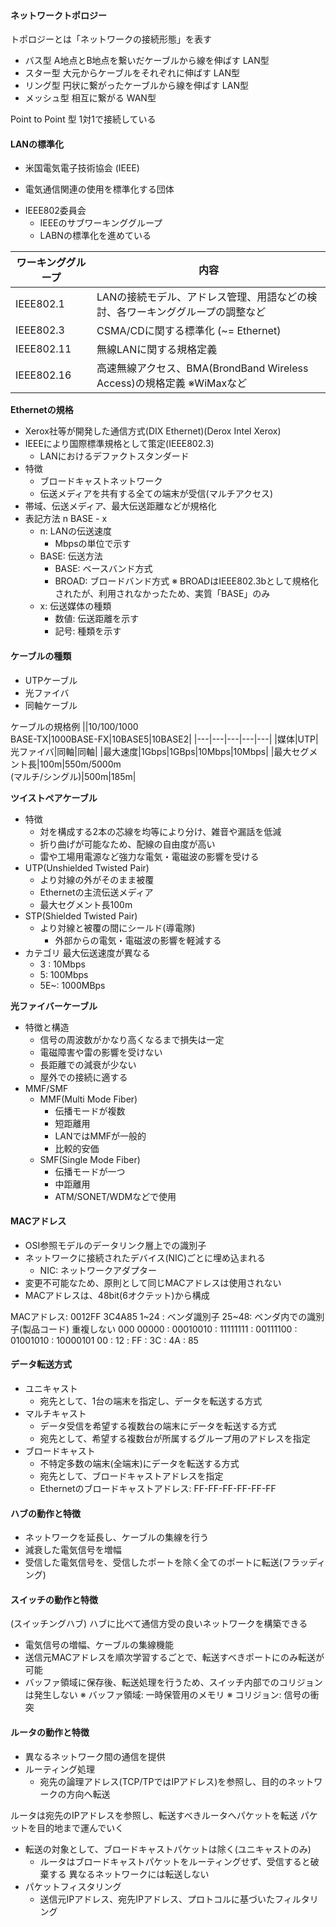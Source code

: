 #### ネットワークトポロジー
トポロジーとは「ネットワークの接続形態」を表す
- バス型
  A地点とB地点を繋いだケーブルから線を伸ばす
  LAN型
- スター型
  大元からケーブルをそれぞれに伸ばす
  LAN型
- リング型
  円状に繋がったケーブルから線を伸ばす
  LAN型
- メッシュ型
  相互に繋がる
  WAN型

Point to Point 型 1対1で接続している

#### LANの標準化
- 米国電気電子技術協会 (IEEE)
 + 電気通信関連の使用を標準化する団体

- IEEE802委員会
  + IEEEのサブワーキンググループ
  + LABNの標準化を進めている

|ワーキンググループ|内容|
|---|---|
|IEEE802.1|LANの接続モデル、アドレス管理、用語などの検討、各ワーキンググループの調整など|
|IEEE802.3|CSMA/CDに関する標準化 (~= Ethernet)|
|IEEE802.11|無線LANに関する規格定義|
|IEEE802.16|高速無線アクセス、BMA(BrondBand Wireless Access)の規格定義 ※WiMaxなど|

**Ethernetの規格**
- Xerox社等が開発した通信方式(DIX Ethernet)(Derox Intel Xerox)
- IEEEにより国際標準規格として策定(IEEE802.3)
  * LANにおけるデファクトスタンダード
- 特徴
  + ブロードキャストネットワーク
  + 伝送メディアを共有する全ての端末が受信(マルチアクセス)
- 帯域、伝送メディア、最大伝送距離などが規格化
- 表記方法
  n BASE - x
  + n: LANの伝送速度
    - Mbpsの単位で示す
  + BASE: 伝送方法
    - BASE: ベースバンド方式
    - BROAD: ブロードバンド方式
  ※ BROADはIEEE802.3bとして規格化されたが、利用されなかったため、実質「BASE」のみ
  + x: 伝送媒体の種類
    - 数値: 伝送距離を示す
    - 記号: 種類を示す

#### ケーブルの種類
- UTPケーブル
- 光ファイバ
- 同軸ケーブル

ケーブルの規格例
||10/100/1000 <br> BASE-TX|1000BASE-FX|10BASE5|10BASE2|
|---|---|---|---|---|
|媒体|UTP|光ファイバ|同軸|同軸|
|最大速度|1Gbps|1GBps|10Mbps|10Mbps|
|最大セグメント長|100m|550m/5000m<br>(マルチ/シングル)|500m|185m|

**ツイストペアケーブル**
- 特徴
  + 対を構成する2本の芯線を均等により分け、雑音や漏話を低減
  + 折り曲げが可能なため、配線の自由度が高い
  + 雷や工場用電源など強力な電気・電磁波の影響を受ける
- UTP(Unshielded Twisted Pair)
  - より対線の外がそのまま被覆
  - Ethernetの主流伝送メディア
  - 最大セグメント長100m
- STP(Shielded Twisted Pair)
  - より対線と被覆の間にシールド(導電隊)
    - 外部からの電気・電磁波の影響を軽減する
- カテゴリ
  最大伝送速度が異なる
  - 3 : 10Mbps
  - 5: 100Mbps
  - 5E~: 1000MBps

**光ファイバーケーブル**
- 特徴と構造
  - 信号の周波数がかなり高くなるまで損失は一定
  - 電磁障害や雷の影響を受けない
  - 長距離での減衰が少ない
  - 屋外での接続に適する
- MMF/SMF
  - MMF(Multi Mode Fiber)
    - 伝播モードが複数
    - 短距離用
    - LANではMMFが一般的
    - 比較的安価
  - SMF(Single Mode Fiber)
    - 伝播モードが一つ
    - 中距離用
    - ATM/SONET/WDMなどで使用
  
#### MACアドレス
- OSI参照モデルのデータリンク層上での識別子
- ネットワークに接続されたデバイス(NIC)ごとに埋め込まれる
  + NIC: ネットワークアダプター
- 変更不可能なため、原則として同じMACアドレスは使用されない
- MACアドレスは、48bit(6オクテット)から構成

MACアドレス: 0012FF 3C4A85
1~24 : ベンダ識別子
25~48: ベンダ内での識別子(製品コード) 重複しない
000 00000 : 00010010 : 11111111 : 00111100 : 01001010 : 10000101
00 : 12 : FF : 3C : 4A : 85

#### データ転送方式
- ユニキャスト
  - 宛先として、1台の端末を指定し、データを転送する方式
- マルチキャスト
  - データ受信を希望する複数台の端末にデータを転送する方式
  - 宛先として、希望する複数台が所属するグループ用のアドレスを指定
- ブロードキャスト
  - 不特定多数の端末(全端末)にデータを転送する方式
  - 宛先として、ブロードキャストアドレスを指定
   - Ethernetのブロードキャストアドレス: FF-FF-FF-FF-FF-FF

#### ハブの動作と特徴
- ネットワークを延長し、ケーブルの集線を行う
- 減衰した電気信号を増幅
- 受信した電気信号を、受信したポートを除く全てのポートに転送(フラッディング)

#### スイッチの動作と特徴
(スイッチングハブ)
ハブに比べて通信方受の良いネットワークを構築できる
- 電気信号の増幅、ケーブルの集線機能
- 送信元MACアドレスを順次学習するごとで、転送すべきポートにのみ転送が可能
- バッファ領域に保存後、転送処理を行うため、スイッチ内部でのコリジョンは発生しない
※ バッファ領域: 一時保管用のメモリ
※ コリジョン: 信号の衝突

#### ルータの動作と特徴
- 異なるネットワーク間の通信を提供
- ルーティング処理
  - 宛先の論理アドレス(TCP/TPではIPアドレス)を参照し、目的のネットワークの方向へ転送

ルータは宛先のIPアドレスを参照し、転送すべきルータへパケットを転送
パケットを目的地まで運んでいく

- 転送の対象として、ブロードキャストパケットは除く(ユニキャストのみ)
  - ルータはブロードキャストパケットをルーティングせず、受信すると破棄する
異なるネットワークには転送しない
- パケットフィスタリング
  - 送信元IPアドレス、宛先IPアドレス、プロトコルに基づいたフィルタリング
